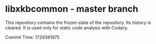 # libxkbcommon - master branch

This repository contains the frozen state of the repository.
Its history is cleared. It is used only for static code
analysis with Codacy.

Commit Time: 1729391975